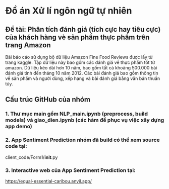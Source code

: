 # Đồ án Xử lí ngôn ngữ tự nhiên
## Đề tài: Phân tích đánh giá (tích cực hay tiêu cực) của khách hàng vè sản phẩm thực phẩm trên trang Amazon

Bài báo cáo sử dụng bộ dữ liệu Amazon Fine Food Reviews được lấy từ trang kaggle. Tập dữ liệu này bao gồm các đánh giá về thực phẩm tốt từ amazon. Dữ liệu kéo dài hơn 10 năm, bao gồm tất cả khoảng 500.000 bài đánh giá tính đến tháng 10 năm 2012. Các bài đánh giá bao gồm thông tin về sản phẩm và người dùng, xếp hạng và bài đánh giá bằng văn bản thuần túy. 

## Cấu trúc GitHub của nhóm

### 1. Thư mục main gồm NLP_main.ipynb (preprocess, build models) và giao_dien.ipynb (các hàm để phục vụ việc xây dựng app demo)
### 2. App Sentiment Prediction nhóm đã build có thể xem source code tại: 
client_code/Form1/__init__.py
### 3. Interactive web của App Sentiment Prediction tại: 
https://equal-essential-caribou.anvil.app/
